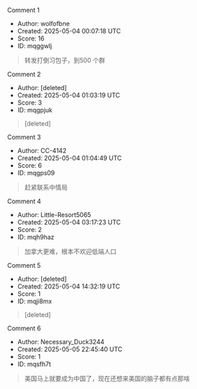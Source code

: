 Comment 1

- Author: wolfofbne
- Created: 2025-05-04 00:07:18 UTC
- Score: 16
- ID: mqggwlj

> 转发打倒习包子，到500 个群

Comment 2

- Author: [deleted]
- Created: 2025-05-04 01:03:19 UTC
- Score: 3
- ID: mqgpjuk

> [deleted]

Comment 3

- Author: CC-4142
- Created: 2025-05-04 01:04:49 UTC
- Score: 6
- ID: mqgps09

> 赶紧联系中情局

Comment 4

- Author: Little-Resort5065
- Created: 2025-05-04 03:17:23 UTC
- Score: 2
- ID: mqh9haz

> 加拿大更难，根本不欢迎低端人口

Comment 5

- Author: [deleted]
- Created: 2025-05-04 14:32:19 UTC
- Score: 1
- ID: mqji8mx

> [deleted]

Comment 6

- Author: Necessary_Duck3244
- Created: 2025-05-05 22:45:40 UTC
- Score: 1
- ID: mqsfh7t

> 美国马上就要成为中国了，现在还想来美国的脑子都有点那啥
